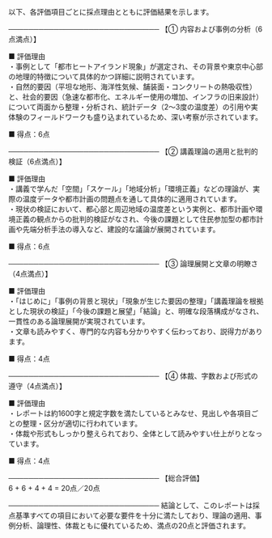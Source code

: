 以下、各評価項目ごとに採点理由とともに評価結果を示します。

──────────────────────────────
【① 内容および事例の分析（6点満点）】

■ 評価理由  
・事例として「都市ヒートアイランド現象」が選定され、その背景や東京中心部の地理的特徴について具体的かつ詳細に説明されています。  
・自然的要因（平坦な地形、海洋性気候、舗装面・コンクリートの熱吸収性）と、社会的要因（急速な都市化、エネルギー使用の増加、インフラの旧来設計）について両面から整理・分析され、統計データ（2～3度の温度差）の引用や実体験のフィールドワークも盛り込まれているため、深い考察が示されています。

■ 得点：6点

──────────────────────────────
【② 講義理論の適用と批判的検証（6点満点）】

■ 評価理由  
・講義で学んだ「空間」「スケール」「地域分析」「環境正義」などの理論が、実際の温度データや都市計画の問題点を通して具体的に適用されています。  
・現状の検証において、都心部と周辺地域の温度差という実例と、都市計画や環境正義の観点からの批判的検証がなされ、今後の課題として住民参加型の都市計画や先端分析手法の導入など、建設的な議論が展開されています。

■ 得点：6点

──────────────────────────────
【③ 論理展開と文章の明瞭さ（4点満点）】

■ 評価理由  
・「はじめに」「事例の背景と現状」「現象が生じた要因の整理」「講義理論を根拠とした現状の検証」「今後の課題と展望」「結論」と、明確な段落構成がなされ、一貫性のある論理展開が実現されています。  
・文章も読みやすく、専門的な内容も分かりやすく伝わっており、説得力があります。

■ 得点：4点

──────────────────────────────
【④ 体裁、字数および形式の遵守（4点満点）】

■ 評価理由  
・レポートは約1600字と規定字数を満たしているとみなせ、見出しや各項目ごとの整理・区分が適切に行われています。  
・体裁や形式もしっかり整えられており、全体として読みやすい仕上がりとなっています。

■ 得点：4点

──────────────────────────────
【総合評価】  
6 + 6 + 4 + 4 = 20点／20点

──────────────────────────────
結論として、このレポートは採点基準すべての項目において必要な要件を十分に満たしており、理論の適用、事例分析、論理性、体裁ともに優れているため、満点の20点と評価されます。
